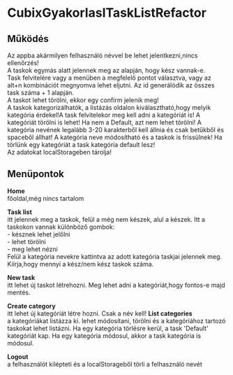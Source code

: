 # CubixGyakorlasITaskListRefactor

## Működés

Az appba akármilyen felhasználó névvel be lehet jelentkezni,nincs ellenőrzés!  
A taskok egymás alatt jelennek meg az alapján, hogy kész vannak-e.  
Task felvitelére vagy a menüben a megfelelő pontot választva, vagy az alt+n kombinációt megnyomva lehet eljutni. Az id generálódik az összes task száma + 1 alapján.  
A taskot lehet törölni, ekkor egy confirm jelenik meg!  
A taskok kategorizálhatók, a listázás oldalon kiválasztható,hogy melyik kategória érdekel!A task felvitelekor meg kell adni a kategóriát is! A kategóriát törölni is lehet! Ha nem a Default, azt nem lehet törölni! A kategória nevének legalább 3-20 karakterből kell állnia és csak betűkből és spaceből állhat! A kategória neve módosítható és a taskok is frissülnek! Ha törlünk egy kategóriát a task kategória default lesz!      
Az adatokat localStorageben tárolja!  

## Menüpontok

**Home**  
főoldal,még nincs tartalom  

**Task list**  
itt jelennek meg a taskok, felül a még nem készek, alul a készek. Itt a taskokon vannak különböző gombok:  
    - késznek lehet jelőlni  
    - lehet törölni  
    - meg lehet nézni  
    Felül a kategória nevekre kattintva az adott kategória taskjai jelennek meg.
    Kiírja,hogy mennyi a kész/nem kész taskok száma.  

**New task**  
itt lehet új taskot létrehozni. Meg lehet adni a kategóriát,hogy fontos-e majd mentés.  

**Create category**  
itt lehet új kategóriát létre hozni. Csak a név kell!
**List categories**  
a kategóriákat listázza ki. lehet módosítani, törölni és a kategóriához tartozó taskokat lehet listázni.
Ha egy kategória törlésre kerül, a task 'Default' kategóriát kap.
Ha egy kategória módosul, akkor a task kategória is módosul.

**Logout**  
a felhasználót kilépteti és a localStorageből törli a felhasználó nevét
